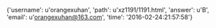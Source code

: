 {'username': u'orangexuhan', 'path': u'xz1191/1191.html', 'answer': u'B', 'email': u'orangexuhan@163.com', 'time': '2016-02-24:21:57:58'}